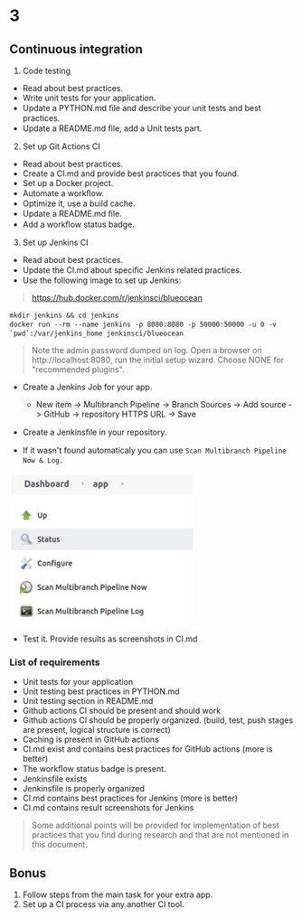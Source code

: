 # 3

## Continuous integration

1. Code testing

* Read about best practices.
* Write unit tests for your application.
* Update a PYTHON.md ﬁle and describe your unit tests and best practices.
* Update a README.md ﬁle, add a Unit tests part.

2. Set up Git Actions CI

* Read about best practices.
* Create a CI.md and provide best practices that you found.
* Set up a Docker project.
* Automate a workﬂow.
* Optimize it, use a build cache.
* Update a README.md ﬁle.
* Add a workﬂow status badge.

3. Set up Jenkins CI

* Read about best practices.
* Update the CI.md about speciﬁc Jenkins related practices.
* Use the following image to set up Jenkins:

> https://hub.docker.com/r/jenkinsci/blueocean

```
mkdir jenkins && cd jenkins
docker run --rm --name jenkins -p 8080:8080 -p 50000:50000 -u 0 -v
`pwd`:/var/jenkins_home jenkinsci/blueocean
```

> Note the admin password dumped on log. Open a browser on http://localhost:8080, run the
initial setup wizard. Choose NONE for "recommended plugins".

* Create a Jenkins Job for your app.
    * New item -> Multibranch Pipeline -> Branch Sources -> Add source -> GitHub -> repository HTTPS URL -> Save
* Create a Jenkinsﬁle in your repository.

* If it wasn't found automaticaly you can use `Scan Multibranch Pipeline Now & Log.`

![Jenkins status](./screenshots/jenkins-status.jpg) 

* Test it. Provide results as screenshots in CI.md

### List of requirements

* Unit tests for your application
* Unit testing best practices in PYTHON.md
* Unit testing section in README.md
* Github actions CI should be present and should work
* Github actions CI should be properly organized. (build, test, push stages are present, logical structure is correct)
* Caching is present in GitHub actions
* CI.md exist and contains best practices for GitHub actions (more is better)
* The workﬂow status badge is present.
* Jenkinsfile exists
* Jenkinsfile is properly organized
* CI.md contains best practices for Jenkins (more is better)
* CI.md contains result screenshots for Jenkins

> Some additional points will be provided for implementation of best practices that you find during research and that are not mentioned in this document.

## Bonus

1. Follow steps from the main task for your extra app.
2. Set up a CI process via any another CI tool.